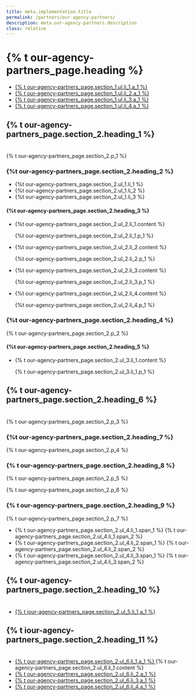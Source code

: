 ```yaml
---
title: meta.implementation.title
permalink: /partners/our-agency-partners/
description: meta.our-agency-partners.description
class: relative
---
```


<div class="bg-navy">
  <div class="container cntnr-wide px2 py3 sm-py4">
    <h1 class="m0 white">
      {% t our-agency-partners_page.heading %}
    </h1>
  </div>
</div>
<div class="bg-white">
  <div class="container cntnr-wide px2 pt4 pb5">
    <div class="clearfix">
      <nav id="pb-nav--side-cntnr" class="sm-col-right sm-col-4 sm-show">
        <ul id="pb-nav--side" class="list-reset nav">
          <li class="border-bottom nav-sidenav-item">
            <a class="p2 block h6" href="#protecting">
              {% t our-agency-partners_page.section_1.ul.li_1.a_1 %}
            </a>
          </li>
          <li class="border-bottom nav-sidenav-item">
            <a class="p2 block h6" href="#consumer-identity">
              {% t our-agency-partners_page.section_1.ul.li_2.a_1 %}
            </a>
          </li>
          <li class="border-bottom nav-sidenav-item">
            <a class="p2 block h6" href="#implementation">
              {% t our-agency-partners_page.section_1.ul.li_3.a_1 %}
            </a>
          </li>
          <li class="border-bottom nav-sidenav-item">
            <a class="p2 block h6" href="#resources">
              {% t our-agency-partners_page.section_1.ul.li_4.a_1 %}
            </a>
          </li>
        </ul>
      </nav>
      <div class="sm-col sm-col-8 sm-pr5">
        <h2 id="protecting" class="mt0 mb1 pt2">
          {% t our-agency-partners_page.section_2.heading_1 %}
        </h2><img alt="" class="mb2" src="{{ '/assets/img/hr-red-4.svg' | prepend: site.baseurl }}" height="6">
        <p class="mb4 serif fs-20p">
          {% t our-agency-partners_page.section_2.p_1 %}
        </p>
        <h3 class="mt0 mb2">
          {%t our-agency-partners_page.section_2.heading_2 %}
        </h3>
        <ul class="mb3 pl2 ml2 serif teal">
          <li class="mb2">
            <span class="gray">
              {%t our-agency-partners_page.section_2.ul_1.li_1 %}
            </span>
          </li>
          <li class="mb2">
            <span class="gray">
              {%t our-agency-partners_page.section_2.ul_1.li_2 %}
            </span>
          </li>
          <li class="mb2">
            <span class="gray">
              {%t our-agency-partners_page.section_2.ul_1.li_3 %}
            </span>
          </li>
        </ul>
        <h4 class="mt0 mb2">
          {%t our-agency-partners_page.section_2.heading_3 %}
        </h4>
        <ul class="list-reset mb4 list-checked">
          <li class="mb3 pl3">
            <div class="mb1 serif bold">
              {%t our-agency-partners_page.section_2.ul_2.li_1.content %}
            </div>
            <p class="h3">
              {%t our-agency-partners_page.section_2.ul_2.li_1.p_1 %}
            </p>
          </li>
          <li class="mb3 pl3">
            <div class="mb1 serif bold">
              {%t our-agency-partners_page.section_2.ul_2.li_2.content %}
            </div>
            <p class="h3">
              {%t our-agency-partners_page.section_2.ul_2.li_2.p_1 %}
            </p>
          </li>
          <li class="mb3 pl3">
            <div class="mb1 serif bold">
              {%t our-agency-partners_page.section_2.ul_2.li_3.content %}
            </div>
            <p class="h3">
              {%t our-agency-partners_page.section_2.ul_2.li_3.p_1 %}
            </p>
          </li>
          <li class="mb3 pl3">
            <div class="mb1 serif bold">
              {%t our-agency-partners_page.section_2.ul_2.li_4.content %}
            </div>
            <p class="h3">
              {%t our-agency-partners_page.section_2.ul_2.li_4.p_1 %}
            </p>
          </li>
        </ul>
        <h3 class="mt0 mb2">
          {%t our-agency-partners_page.section_2.heading_4 %}
        </h3>
        <p class="mb3 serif fs-20p">
          {% t our-agency-partners_page.section_2.p_2 %}
        </p>
        <h4 class="mt0 mb2">
          {%t our-agency-partners_page.section_2.heading_5 %}
        </h4>
        <ul class="list-reset mb3 list-checked">
          <li class="mb3 pl3">
            <div class="mb1 serif bold">
              {% t our-agency-partners_page.section_2.ul_3.li_1.content %}
            </div>
            <p class="h3">
              {% t our-agency-partners_page.section_2.ul_3.li_1.p_1 %}
            </p>
          </li>
        </ul>
        <h2 id="consumer-identity" class="mt0 mb1 pt2">
          {% t our-agency-partners_page.section_2.heading_6 %}
        </h2>
        <img alt="" class="mb2" src="{{ '/assets/img/hr-red-5.svg' | prepend: site.baseurl }}" height="6">
        <p class="mb5 serif fs-20p">
          {% t our-agency-partners_page.section_2.p_3 %}
        </p>
        <h3 class="mt0 mb1">
          {%t our-agency-partners_page.section_2.heading_7 %}
        </h3>
        <p class="mb3 h3">
          {% t our-agency-partners_page.section_2.p_4 %}
        </p>
        <h3 class="mt0 mb1">
          {% t our-agency-partners_page.section_2.heading_8 %}
        </h3>
        <p class="h3">
          {% t our-agency-partners_page.section_2.p_5 %}
        </p>
        <p class="mb3 h3">
          {% t our-agency-partners_page.section_2.p_6 %}
        </p>
        <h3 class="mt0 mb1">
          {% t our-agency-partners_page.section_2.heading_9 %}
        </h3>
        <p class="mb3 h3">
          {% t our-agency-partners_page.section_2.p_7 %}
        </p>
        <ul class="mt0 mb5 ml1 pl1 teal h3">
          <li class="mb2">
            <span class="gray">
              <span class="bold">
                {% t our-agency-partners_page.section_2.ul_4.li_1.span_1 %}
              </span>
              {% t our-agency-partners_page.section_2.ul_4.li_1.span_2 %}
            </span>
          </li>
          <li class="mb2">
            <span class="gray">
              <span class="bold">
                {% t our-agency-partners_page.section_2.ul_4.li_2.span_1 %}
              </span>
                {% t our-agency-partners_page.section_2.ul_4.li_2.span_2 %}
              </span>
          </li>
          <li class="mb2">
            <span class="gray">
              <span class="bold">
                {% t our-agency-partners_page.section_2.ul_4.li_3.span_1 %}
              </span> 
              {% t our-agency-partners_page.section_2.ul_4.li_3.span_2 %}
            </span>
          </li>
        </ul>
        <h2 id="implementation" class="mb2 pt2">
          {% t our-agency-partners_page.section_2.heading_10 %}
        </h2>
        <img alt="" class="mb2" src="{{ '/assets/img/hr-red-6.svg' | prepend: site.baseurl }}" height="6">
        <ul class="list-reset mb5 h3">
          <li class="mb2">
            <a href="https://pages.18f.gov/identity-dev-docs/" target="_blank">
              {% t iour-agency-partners_page.section_2.ul_5.li_1.a_1 %}
            </a>
          </li>
        </ul>
        <h2 id="resources" class="mb2 pt2">
          {% t iour-agency-partners_page.section_2.heading_11 %}
        </h2>
        <img alt="" class="mb2" src="{{ '/assets/img/hr-red-7.svg' | prepend: site.baseurl }}" height="6">
        <ul class="list-reset mb3 h3">
          <li class="mb2">
            <a href="https://pages.nist.gov/800-63-3/" target="_blank">
              {% t our-agency-partners_page.section_2.ul_6.li_1.a_1 %}
            </a> 
            {% t our-agency-partners_page.section_2.ul_6.li_1.content %}
          </li>
          <li class="mb2">
            <a href="https://playbook.cio.gov/#introduction" target="_blank">
              {% t our-agency-partners_page.section_2.ul_6.li_2.a_1 %}
            </a>
          </li>
          <li class="mb2">
            <a href="https://github.com/18F/identity-idp" target="_blank">
              {% t our-agency-partners_page.section_2.ul_6.li_3.a_1 %}
            </a>
          </li>
          <li class="mb2">
            <a href="https://en.wikipedia.org/wiki/On_the_Internet,_nobody_knows_you%27re_a_dog" target="_blank">
              {% t our-agency-partners_page.section_2.ul_6.li_4.a_1 %}
            </a>
          </li>
        </ul>
      </div>
    </div>
  </div>
</div>
